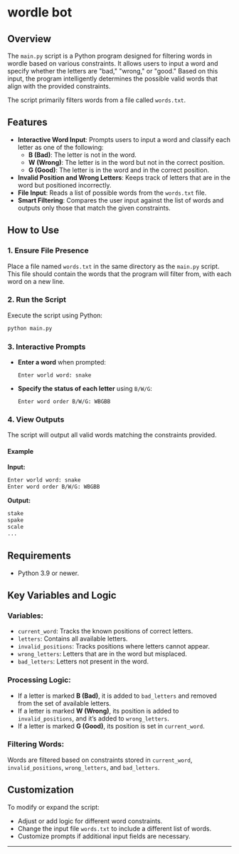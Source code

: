 # wordle bot

## Overview
The `main.py` script is a Python program designed for filtering words in wordle based on various constraints. It allows users to input a word and specify whether the letters are "bad," "wrong," or "good." Based on this input, the program intelligently determines the possible valid words that align with the provided constraints.

The script primarily filters words from a file called `words.txt`.

## Features
- **Interactive Word Input**: Prompts users to input a word and classify each letter as one of the following:
  - **B (Bad)**: The letter is not in the word.
  - **W (Wrong)**: The letter is in the word but not in the correct position.
  - **G (Good)**: The letter is in the word and in the correct position.
- **Invalid Position and Wrong Letters**: Keeps track of letters that are in the word but positioned incorrectly.
- **File Input**: Reads a list of possible words from the `words.txt` file.
- **Smart Filtering**: Compares the user input against the list of words and outputs only those that match the given constraints.

## How to Use
### 1. Ensure File Presence
Place a file named `words.txt` in the same directory as the `main.py` script. This file should contain the words that the program will filter from, with each word on a new line.

### 2. Run the Script
Execute the script using Python:
```sh
python main.py
```

### 3. Interactive Prompts
- **Enter a word** when prompted:
  ```
  Enter world word: snake
  ```
- **Specify the status of each letter** using `B/W/G`:
  ```
  Enter word order B/W/G: WBGBB
  ```

### 4. View Outputs
The script will output all valid words matching the constraints provided.

#### Example
**Input:**
```sh
Enter world word: snake
Enter word order B/W/G: WBGBB
```

**Output:**
```sh
stake
spake
scale
...
```

## Requirements
- Python 3.9 or newer.

## Key Variables and Logic
### Variables:
- `current_word`: Tracks the known positions of correct letters.
- `letters`: Contains all available letters.
- `invalid_positions`: Tracks positions where letters cannot appear.
- `wrong_letters`: Letters that are in the word but misplaced.
- `bad_letters`: Letters not present in the word.

### Processing Logic:
- If a letter is marked **B (Bad)**, it is added to `bad_letters` and removed from the set of available letters.
- If a letter is marked **W (Wrong)**, its position is added to `invalid_positions`, and it’s added to `wrong_letters`.
- If a letter is marked **G (Good)**, its position is set in `current_word`.

### Filtering Words:
Words are filtered based on constraints stored in `current_word`, `invalid_positions`, `wrong_letters`, and `bad_letters`.

## Customization
To modify or expand the script:
- Adjust or add logic for different word constraints.
- Change the input file `words.txt` to include a different list of words.
- Customize prompts if additional input fields are necessary.

---

